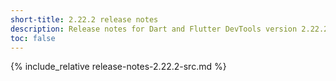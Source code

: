 ```yaml
---
short-title: 2.22.2 release notes
description: Release notes for Dart and Flutter DevTools version 2.22.2.
toc: false
---
```


{% include_relative release-notes-2.22.2-src.md %}
